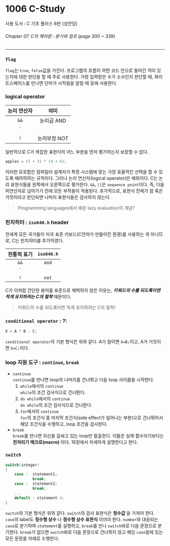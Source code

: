 # 1006 C-Study
사용 도서 : C 기초 플러스 6판 (성안당)

###### Chapter 07. C의 제어문 : 분기와 점프 (page 300 ~ 339)
<hr>

### `flag`
`flag`는 `true`, `false`값을 가진다. 프로그램의 흐름이 어떤 코드 안으로 들어간 적이 있는지에 대한 판단을 할 때 주로 사용한다. 가령 입력받은 수가 소수인지 판단할 때, 화이트스페이스를 만나면 단어가 시작됨을 알릴 때 등에 사용한다.

### logical operator
| 논리 연산자 | 의미 |
|:---:|:---:|
| `&&` | 논리곱 AND |
| `||` | `논리합 OR` |
| `!` | 논리부정 NOT |

일반적으로 C가 복잡한 표현식의 어느 부분을 먼저 평가하는지 보장할 수 없다. 

```c
apples = (5 + 3) * (9 + 6);
```

이러한 모호함은 컴파일러 설계자가 특정 시스템에 맞는 가장 효율적인 선택을 할 수 있도록 배려하려는 규칙이다. 그러나 논리 연산자(logical operator)은 예외이다. C는 논리 표현식들을 왼쪽에서 오른쪽으로 평가한다. `&&`, `||`은 `sequence point`이다. 즉, 다음 피연산자로 넘어가기 전에 모든 부작용이 적용된다. 추가적으로, 표현식 전체가 참 혹은 거짓이라고 판단되면 나머지 표현식들은 검사하지 않는다.

> Programming languages에서 배운 lazy evaluation의 개념?

### 핀치히터 : `iso646.h` header

전세계 모든 국가들이 미국 표준 키보드(C언어가 만들어진 환경)를 사용하는 게 아니므로, C는 핀치히터를 추가하였다.

| 전통적 표기 | `iso646.h` |
|:---:|:---:|
| `&&` | `and` |
| `||` | `or` |
| `!` | `not` |

C가 이처럼 간단한 용어를 표준으로 채택하지 않은 이유는, __*키워드의 수를 되도록이면 적게 유지하려는 C의 철학*__ 때문이다.

> 키워드의 수를 되도록이면 적게 유지하려는 C의 철학!

### `conditional operator` : ?:

```c
X = A ? B : C;
```

`conditional operator`의 기본 형식은 위와 같다. A가 참이면 `X=B;`이고, A가 거짓이면 `X=C;`이다. 

### loop 지원 도구 : `continue`, `break`

* `continue`<br>
    `continue`를 만나면 loop의 나머지를 건너뛰고 다음 loop 사이클을 시작한다.<br>
    1. `while`에서의 `continue`<br>
        `while`의 조건 검사식으로 건너뛴다.
    2. `do while`에서의 `continue`<br>
        `do while`의 조건 검사식으로 건너뛴다.
    3. `for`에서의 `continue`<br>
        `for`의 조건식 중 마지막 조건식(side effect가 일어나는 부분)으로 건너뛰어서 해당 조건식을 수행하고, loop 조건을 검사한다.
* `break`<br>
    `break`를 만나면 자신을 감싸고 있는 loop만 탈출한다. 
이들은 실제 함수라기보다는 __전처리기 매크로(macro)__ 이다. 16장에서 자세하게 설명한다고 한다.

### `switch`

```c
switch(integer)
{
    case :  statement1;
            break;
    case :  statement2;
            break;
    ...
    default : statement 4;
}
```

`switch`의 기본 형식은 위와 같다. `switch`의 검사 표현식은 __정수값__ 을 가져야 한다. `case`의 label도 __정수형 상수__ 나 __정수형 상수 표현식__ 이어야 한다. `number`와 대응되는 `case`로 분기하여 `statement`를 실행하고, `break`를 만나 `switch`바로 다음 문장으로 분기한다. `break`가 없으면 `switch`바로 다음 문장으로 건너뛰지 않고 해당 `case`밑에 있는 모든 문장을 차례로 수행한다.
